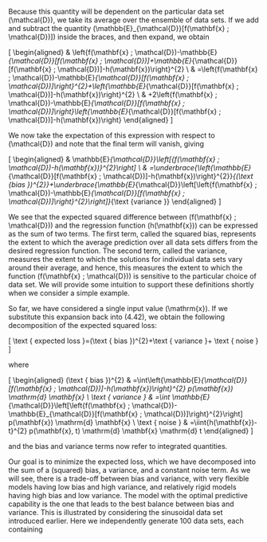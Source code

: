 Because this quantity will be dependent on the particular data set \(\mathcal{D}\), we take its average over the ensemble of data sets. If we add and subtract the quantity \(\mathbb{E}_{\mathcal{D}}[f(\mathbf{x} ; \mathcal{D})]\) inside the braces, and then expand, we obtain

\[
\begin{aligned}
& \left\{f(\mathbf{x} ; \mathcal{D})-\mathbb{E}_{\mathcal{D}}[f(\mathbf{x} ; \mathcal{D})]+\mathbb{E}_{\mathcal{D}}[f(\mathbf{x} ; \mathcal{D})]-h(\mathbf{x})\right\}^{2} \\
& =\left\{f(\mathbf{x} ; \mathcal{D})-\mathbb{E}_{\mathcal{D}}[f(\mathbf{x} ; \mathcal{D})]\right\}^{2}+\left\{\mathbb{E}_{\mathcal{D}}[f(\mathbf{x} ; \mathcal{D})]-h(\mathbf{x})\right\}^{2} \\
& +2\left\{f(\mathbf{x} ; \mathcal{D})-\mathbb{E}_{\mathcal{D}}[f(\mathbf{x} ; \mathcal{D})]\right\}\left\{\mathbb{E}_{\mathcal{D}}[f(\mathbf{x} ; \mathcal{D})]-h(\mathbf{x})\right\}
\end{aligned}
\]

We now take the expectation of this expression with respect to \(\mathcal{D}\) and note that the final term will vanish, giving

\[
\begin{aligned}
& \mathbb{E}_{\mathcal{D}}\left[\{f(\mathbf{x} ; \mathcal{D})-h(\mathbf{x})\}^{2}\right] \\
& =\underbrace{\left\{\mathbb{E}_{\mathcal{D}}[f(\mathbf{x} ; \mathcal{D})]-h(\mathbf{x})\right\}^{2}}_{(\text {bias })^{2}}+\underbrace{\mathbb{E}_{\mathcal{D}}\left[\left\{f(\mathbf{x} ; \mathcal{D})-\mathbb{E}_{\mathcal{D}}[f(\mathbf{x} ; \mathcal{D})]\right\}^{2}\right]}_{\text {variance }}
\end{aligned}
\]

We see that the expected squared difference between \(f(\mathbf{x} ; \mathcal{D})\) and the regression function \(h(\mathbf{x})\) can be expressed as the sum of two terms. The first term, called the squared bias, represents the extent to which the average prediction over all data sets differs from the desired regression function. The second term, called the variance, measures the extent to which the solutions for individual data sets vary around their average, and hence, this measures the extent to which the function \(f(\mathbf{x} ; \mathcal{D})\) is sensitive to the particular choice of data set. We will provide some intuition to support these definitions shortly when we consider a simple example.

So far, we have considered a single input value \(\mathrm{x}\). If we substitute this expansion back into (4.42), we obtain the following decomposition of the expected squared loss:

\[
\text { expected loss }=(\text { bias })^{2}+\text { variance }+ \text { noise }
\]

where

\[
\begin{aligned}
(\text { bias })^{2} & =\int\left\{\mathbb{E}_{\mathcal{D}}[f(\mathbf{x} ; \mathcal{D})]-h(\mathbf{x})\right\}^{2} p(\mathbf{x}) \mathrm{d} \mathbf{x} \\
\text { variance } & =\int \mathbb{E}_{\mathcal{D}}\left[\left\{f(\mathbf{x} ; \mathcal{D})-\mathbb{E}_{\mathcal{D}}[f(\mathbf{x} ; \mathcal{D})]\right\}^{2}\right] p(\mathbf{x}) \mathrm{d} \mathbf{x} \\
\text { noise } & =\iint\{h(\mathbf{x})-t\}^{2} p(\mathbf{x}, t) \mathrm{d} \mathbf{x} \mathrm{d} t
\end{aligned}
\]

and the bias and variance terms now refer to integrated quantities.

Our goal is to minimize the expected loss, which we have decomposed into the sum of a (squared) bias, a variance, and a constant noise term. As we will see, there is a trade-off between bias and variance, with very flexible models having low bias and high variance, and relatively rigid models having high bias and low variance. The model with the optimal predictive capability is the one that leads to the best balance between bias and variance. This is illustrated by considering the sinusoidal data set introduced earlier. Here we independently generate 100 data sets, each containing